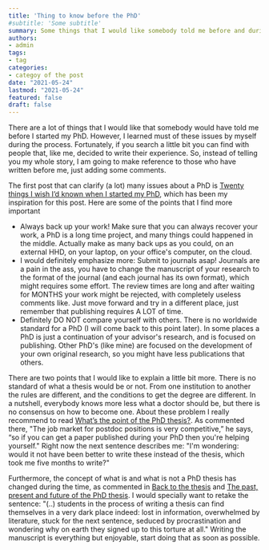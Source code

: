 ```yaml
---
title: 'Thing to know before the PhD'
#subtitle: 'Some subtitle'
summary: Some things that I would like somebody told me before and during my PhD.
authors:
- admin
tags:
- tag
categories:
- categoy of the post
date: "2021-05-24"
lastmod: "2021-05-24"
featured: false
draft: false
---
```


There are a lot of things that I would like that somebody would have told me before I started my PhD. However, I learned must of these issues by myself during the process. Fortunately, if you search a little bit you can find with people that, like me, decided to write their experience. So, instead of telling you my whole story, I am going to make reference to those who have written before me, just adding some comments.

The first post that can clarify (a lot) many issues about a PhD is <a href="https://www.nature.com/articles/d41586-018-07332-x">Twenty things I wish I’d known when I started my PhD</a>, which has been my inspiration for this post. Here are some of the points that I find more important

<ul>
  <li>
    Always back up your work! Make sure that you can always recover your work, a PhD is a long time project, and many things could happened in the middle. Actually make as many back ups as you could, on an external HHD, on your laptop, on your office's computer, on the cloud.
  </li>
  <li>
    I would definitely emphasize more: Submit to journals asap! Journals are a pain in the ass, you have to change the manuscript of your research to the format of the journal (and each journal has its own format), which might requires some effort. The review times are long and after waiting for MONTHS your work might be rejected, with completely useless comments like. Just move forward and try in a different place, just remember that publishing requires A LOT of time.
  </li>
  <li>
    Definitely DO NOT compare yourself with others. There is no worldwide standard for a PhD (I will come back to this point later). In some places a PhD is just a continuation of your advisor's research, and is focused on publishing. Other PhD's (like mine) are focused on the development of your own original research, so you might have less publications that others.
  </li>
</ul>

There are two points that I would like to explain a little bit more. There is no standard of what a thesis would be or not. From one institution to another the rules are different, and the conditions to get the degree are different. In a nutshell, everybody knows more less what a doctor should be, but there is no consensus on how to become one. About these problem I really recommend to read <a href="https://www.nature.com/news/what-s-the-point-of-the-phd-thesis-1.20203">What’s the point of the PhD thesis?</a>. As commented there, "The job market for postdoc positions is very competitive,” he says, “so if you can get a paper published during your PhD then you're helping yourself." Right now the next sentence describes me: "I'm wondering: would it not have been better to write these instead of the thesis, which took me five months to write?"

Furthermore, the concept of what is and what is not a PhD thesis has changed during the time, as commented in <a href="https://www.nature.com/news/back-to-the-thesis-1.20202">Back to the thesis</a> and <a href="https://www.nature.com/news/the-past-present-and-future-of-the-phd-thesis-1.20207">The past, present and future of the PhD thesis</a>. I would specially want to retake the sentence: "(..) students in the process of writing a thesis can find themselves in a very dark place indeed: lost in information, overwhelmed by literature, stuck for the next sentence, seduced by procrastination and wondering why on earth they signed up to this torture at all." Writing the manuscript is everything but enjoyable, start doing that as soon as possible.
